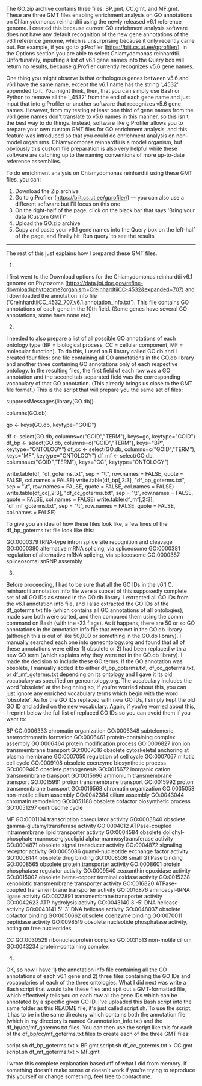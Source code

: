 The GO.zip archive contains three files: BP.gmt, CC.gmt, and MF.gmt. These are three GMT files enabling enrichment analysis on GO annotations on Chlamydomonas reinhardtii using the newly released v6.1 reference genome. I created this because current GO enrichment analysis software does not have any default recognition of the new gene annotations of the v6.1 reference genome, which is unsurprising because it only recently came out. For example, if you go to g:Profiler (https://biit.cs.ut.ee/gprofiler/), in the Options section you are able to select Chlamydomonas reinhardtii. Unfortunately, inputting a list of v6.1 gene names into the Query box will return no results, because g:Profiler currently recognizes v5.6 gene names.

One thing you might observe is that orthologous genes between v5.6 and v6.1 have the same name, except the v6.1 name has the string '_4532' appended to it. You might think, then, that you can simply use Bash or Python to remove all the '_4532' from the end of each gene name and just input that into g:Profiler or another software that recognizes v5.6 gene names. However, from my testing at least one third of gene names from the v6.1 gene names don't translate to v5.6 names in this manner, so this isn't the best way to do things. Instead, software like g:Profiler allows you to prepare your own custom GMT files for GO enrichment analysis, and this feature was introduced so that you could do enrichment analysis on non-model organisms. Chlamydomonas reinhardtii is a model organism, but obviously this custom file preparation is also very helpful while these software are catching up to the naming conventions of more up-to-date reference assemblies.

To do enrichment analysis on Chlamydomonas reinhardtii using these GMT files, you can:
1. Download the Zip archive
2. Go to g:Profiler (https://biit.cs.ut.ee/gprofiler/) — you can also use a different software but I'll focus on this one
3. On the right-half of the page, click on the black bar that says 'Bring your data (Custom GMT)'
4. Upload the GO.zip archive
5. Copy and paste your v6.1 gene names into the Query box on the left-half of the page, and finally hit 'Run query' to see the results




______________________________

The rest of this just explains how I prepared these GMT files. 

1) 

I first went to the Download options for the Chlamydomonas reinhardtii v6.1 genome on Phytozome (https://data.jgi.doe.gov/refine-download/phytozome?organism=CreinhardtiiCC-4532&expanded=707) and I downloaded the annotation info file ('CreinhardtiiCC_4532_707_v6.1.annotation_info.txt'). This file contains GO annotations of each gene in the 10th field. (Some genes have several GO annotations, some have none etc).

2)

I needed to also prepare a list of all possible GO annotations of each ontology type (BP = biological process, CC = cellular component, MF = molecular function). To do this, I used an R library called GO.db and I created four files: one file containing all GO annotations in the GO.db library and another three containing GO annotations only of each respective ontology. In the resulting files, the first field of each row was a GO annotation and the second tab-separated field was the corresponding vocabulary of that GO annotation. (This already brings us close to the GMT file format.) This is the script that will prepare you the same set of files:

suppressMessages(library(GO.db))

columns(GO.db)

go <- keys(GO.db, keytype="GOID")

df <- select(GO.db, columns=c("GOID","TERM"), keys=go, keytype="GOID")
df_bp <- select(GO.db, columns=c("GOID","TERM"), keys="BP", keytype="ONTOLOGY")
df_cc <- select(GO.db, columns=c("GOID","TERM"), keys="MF", keytype="ONTOLOGY")
df_mf <- select(GO.db, columns=c("GOID","TERM"), keys="CC", keytype="ONTOLOGY")

write.table(df, "df_goterms.txt", sep = "\t", row.names = FALSE, quote = FALSE, col.names = FALSE)
write.table(df_bp[,2:3], "df_bp_goterms.txt", sep = "\t", row.names = FALSE, quote = FALSE, col.names = FALSE)
write.table(df_cc[,2:3], "df_cc_goterms.txt", sep = "\t", row.names = FALSE, quote = FALSE, col.names = FALSE)
write.table(df_mf[,2:3], "df_mf_goterms.txt", sep = "\t", row.names = FALSE, quote = FALSE, col.names = FALSE)

To give you an idea of how these files look like, a few lines of the df_bp_goterms.txt file look like this:

GO:0000379	tRNA-type intron splice site recognition and cleavage
GO:0000380	alternative mRNA splicing, via spliceosome
GO:0000381	regulation of alternative mRNA splicing, via spliceosome
GO:0000387	spliceosomal snRNP assembly

3) 

Before proceeding, I had to be sure that all the GO IDs in the v6.1 C. reinhardtii annotation info file were a subset of this supposedly complete set of all GO IDs as stored in the GO.db library. I extracted all GO IDs from the v6.1 annotation info file, and I also extracted the GO IDs of the df_goterms.txt file (which contains all GO annotations of all ontologies), made sure both were sorted, and then compared them using the comm command on Bash (with the -23 flags). As it happens, there are 50 or so GO annotations in the annotation info file that were not in the GO.db library (although this is out of like 50,000 or something in the GO.db library). I manually searched each one into geneontology.org and found that all of these annotations were either 1) obsolete or 2) had been replaced with a new GO term (which explains why they were not in the GO.db library). I made the decision to include these GO terms. If the GO annotation was obsolete, I manually added it to either df_bp_goterms.txt, df_cc_goterms.txt, or df_mf_goterms.txt depending on its ontology and I gave it its old vocabulary as specified on geneontology.org. The vocabulary includes the word 'obsolete' at the beginning so, if you're worried about this, you can just ignore any enriched vocabulary terms which begin with the word 'obsolete'. As for the GO IDs replaced with new GO IDs, I simply kept the old GO ID and added on the new vocabulary. Again, if you're worried about this, I reprint below the full list of replaced GO IDs so you can avoid them if you want to:

BP
GO:0006333	chromatin organization
GO:0006348	subtelomeric heterochromatin formation
GO:0006461	protein-containing complex assembly
GO:0006464	protein modification process
GO:0006827	iron ion transmembrane transport
GO:0007016	obsolete cytoskeletal anchoring at plasma membrane
GO:0007050	regulation of cell cycle
GO:0007067	mitotic cell cycle
GO:0009108	obsolete coenzyme biosynthetic process
GO:0009405	obsolete pathogenesis
GO:0015672	inorganic cation transmembrane transport
GO:0015696	ammonium transmembrane transport
GO:0015991	proton transmembrane transport
GO:0015992	proton transmembrane transport
GO:0016568	chromatin organization
GO:0035058	non-motile cilium assembly
GO:0042384	cilium assembly
GO:0043044	chromatin remodeling
GO:0051188	obsolete cofactor biosynthetic process
GO:0051297	centrosome cycle

MF
GO:0001104	transcription coregulator activity
GO:0003840	obsolete gamma-glutamyltransferase activity
GO:0004012	ATPase-coupled intramembrane lipid transporter activity
GO:0004584	obsolete dolichyl-phosphate-mannose-glycolipid alpha-mannosyltransferase activity
GO:0004871	obsolete signal transducer activity
GO:0004872	signaling receptor activity
GO:0005086	guanyl-nucleotide exchange factor activity
GO:0008144	obsolete drug binding
GO:0008536	small GTPase binding
GO:0008565	obsolete protein transporter activity
GO:0008601	protein phosphatase regulator activity
GO:0009540	zeaxanthin epoxidase activity
GO:0015002	obsolete heme-copper terminal oxidase activity
GO:0015238	xenobiotic transmembrane transporter activity
GO:0016820	ATPase-coupled transmembrane transporter activity
GO:0016876	aminoacyl-tRNA ligase activity
GO:0022891	transmembrane transporter activity
GO:0042623	ATP hydrolysis activity
GO:0043140	3'-5' DNA helicase activity
GO:0043141	5'-3' DNA helicase activity
GO:0048037	obsolete cofactor binding
GO:0050662	obsolete coenzyme binding
GO:0070011	peptidase activity
GO:0098519	obsolete nucleotide phosphatase activity, acting on free nucleotides

CC
GO:0030529	ribonucleoprotein complex
GO:0031513	non-motile cilium
GO:0043234	protein-containing complex


4) 

OK, so now I have 1) the annotation info file containing all the GO annotations of each v6.1 gene and 2) three files containing the GO IDs and vocabularies of each of the three ontologies. What I did next was write a Bash script that would take these files and spit out a GMT-formatted file, which effectively tells you on each row all the gene IDs which can be annotated by a specific given GO ID. I've uploaded this Bash script into the same folder as this README file, it's just called script.sh. To use the script, it has to be in the same directory which contains both the annotation file (which in my directory is named Cr.annotation_info.txt) and the df_bp/cc/mf_goterms.txt files. You can then use the script like this for each of the df_bp/cc/mf_goterms.txt files to create each of the three GMT files:

script.sh df_bp_goterms.txt > BP.gmt
script.sh df_cc_goterms.txt > CC.gmt
script.sh df_mf_goterms.txt > MF.gmt


I wrote this complete explanation based off of what I did from memory. If something doesn't make sense or doesn't work if you're trying to reproduce this yourself or change something, feel free to contact me.
